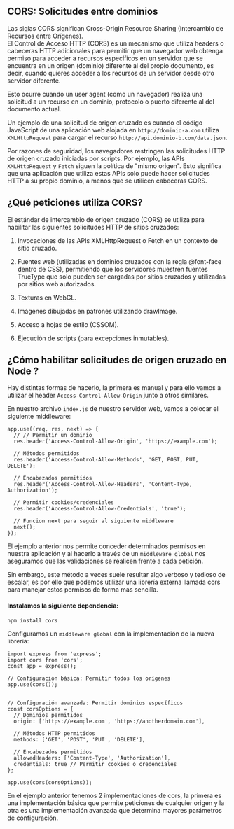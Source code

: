 ## CORS: Solicitudes entre dominios  

Las siglas CORS significan Cross-Origin Resource Sharing (Intercambio de Recursos entre Orígenes).  
El Control de Acceso HTTP (CORS) es un mecanismo que utiliza headers o cabeceras HTTP adicionales para permitir que un navegador web obtenga permiso para acceder a recursos específicos en un servidor que se encuentra en un origen (dominio) diferente al del propio documento, es decir, cuando quieres acceder a los recursos de un servidor desde otro servidor diferente.

Esto ocurre cuando un user agent (como un navegador) realiza una solicitud a un recurso en un dominio, protocolo o puerto diferente al del documento actual.

Un ejemplo de una solicitud de origen cruzado es cuando el código JavaScript de una aplicación web alojada en `http://dominio-a.com` utiliza `XMLHttpRequest` para cargar el recurso `http://api.dominio-b.com/data.json`.

Por razones de seguridad, los navegadores restringen las solicitudes HTTP de origen cruzado iniciadas por scripts. Por ejemplo, las APIs `XMLHttpRequest` y `Fetch` siguen la política de "mismo origen". Esto significa que una aplicación que utiliza estas APIs solo puede hacer solicitudes HTTP a su propio dominio, a menos que se utilicen cabeceras CORS.  



## ¿Qué peticiones utiliza CORS?  

El estándar de intercambio de origen cruzado (CORS) se utiliza para habilitar las siguientes solicitudes HTTP de sitios cruzados:

1. Invocaciones de las APIs XMLHttpRequest o Fetch en un contexto de sitio cruzado.

2. Fuentes web (utilizadas en dominios cruzados con la regla @font-face dentro de CSS), permitiendo que los servidores muestren fuentes TrueType que solo pueden ser cargadas por sitios cruzados y utilizadas por sitios web autorizados.

3. Texturas en WebGL.

4. Imágenes dibujadas en patrones utilizando drawImage.

5. Acceso a hojas de estilo (CSSOM).

6. Ejecución de scripts (para excepciones inmutables).



## ¿Cómo habilitar solicitudes de origen cruzado en Node ?  

Hay distintas formas de hacerlo, la primera es manual y para ello vamos a utilizar el header `Access-Control-Allow-Origin` junto a otros similares.

En nuestro archivo `index.js` de nuestro servidor web, vamos a colocar el siguiente middleware:



    app.use((req, res, next) => {
      // // Permitir un dominio
      res.header('Access-Control-Allow-Origin', 'https://example.com');
      
      // Métodos permitidos
      res.header('Access-Control-Allow-Methods', 'GET, POST, PUT, DELETE');
      
      // Encabezados permitidos
      res.header('Access-Control-Allow-Headers', 'Content-Type, Authorization');
      
      // Permitir cookies/credenciales
      res.header('Access-Control-Allow-Credentials', 'true');
    
      // Funcion next para seguir al siguiente middleware
      next();
    });



El ejemplo anterior nos permite conceder determinados permisos en nuestra aplicación y al hacerlo a través de un `middleware global` nos aseguramos que las validaciones se realicen frente a cada petición.


Sin embargo, este método a veces suele resultar algo verboso y tedioso de escalar, es por ello que podemos utilizar una librería externa llamada cors para manejar estos permisos de forma más sencilla.


#### Instalamos la siguiente dependencia:


    npm install cors


Configuramos un `middleware global` con la implementación de la nueva librería:



    import express from 'express';
    import cors from 'cors';
    const app = express();
    
    // Configuración básica: Permitir todos los orígenes
    app.use(cors());

    
    // Configuración avanzada: Permitir dominios específicos
    const corsOptions = {
      // Dominios permitidos
      origin: ['https://example.com', 'https://anotherdomain.com'],
      
      // Métodos HTTP permitidos
      methods: ['GET', 'POST', 'PUT', 'DELETE'],
      
      // Encabezados permitidos
      allowedHeaders: ['Content-Type', 'Authorization'],
      credentials: true // Permitir cookies o credenciales
    };
    
    app.use(cors(corsOptions));




En el ejemplo anterior tenemos 2 implementaciones de cors, la primera es una implementación básica que permite peticiones de cualquier origen y la otra es una implementación avanzada que determina mayores parámetros de configuración.
